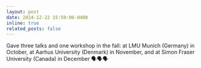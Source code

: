```yaml
---
layout: post
date: 2024-12-22 15:59:00-0400
inline: true
related_posts: false
---
```


Gave three talks and one workshop in the fall: at LMU Munich (Germany) in October, at Aarhus University (Denmark) in November, and at Simon Fraser University (Canada) in December 🗣️🗣️🗣️
